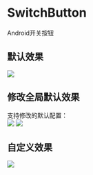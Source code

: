 # SwitchButton
Android开关按钮

## 默认效果
![](http://thumbsnap.com/i/KBISOucv.gif?0705)

## 修改全局默认效果
支持修改的默认配置：<br>
![](http://thumbsnap.com/i/VJIMDfDU.png?0706)
![](http://thumbsnap.com/i/RoMc4bVA.png?0706)

## 自定义效果
![](http://thumbsnap.com/i/x8D3pC2U.gif?0706)
